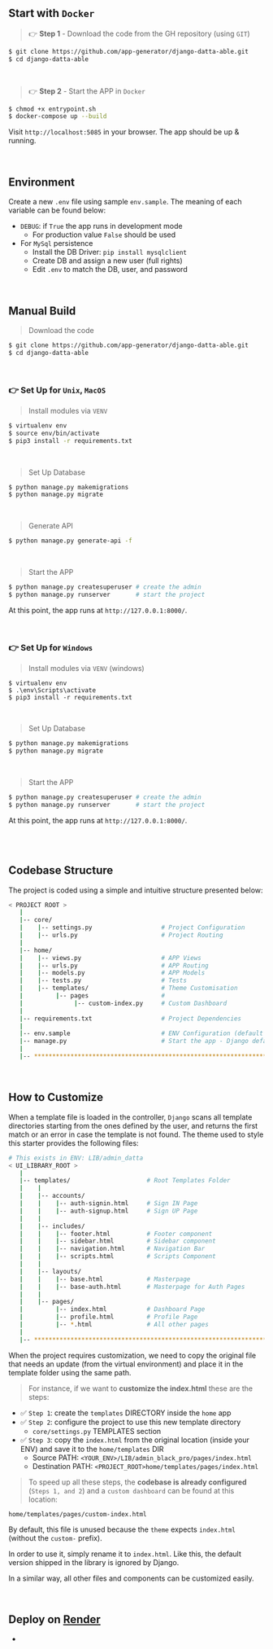 

## Start with `Docker`

> 👉 **Step 1** - Download the code from the GH repository (using `GIT`) 

```bash
$ git clone https://github.com/app-generator/django-datta-able.git
$ cd django-datta-able
```

<br />

> 👉 **Step 2** - Start the APP in `Docker`

```bash
$ chmod +x entrypoint.sh
$ docker-compose up --build 
```

Visit `http://localhost:5085` in your browser. The app should be up & running.

<br />

## Environment

Create a new `.env` file using sample `env.sample`. The meaning of each variable can be found below: 

- `DEBUG`: if `True` the app runs in development mode
  - For production value `False` should be used
- For `MySql` persistence
  - Install the DB Driver: `pip install mysqlclient` 
  - Create DB and assign a new user (full rights) 
  - Edit `.env` to match the DB, user, and password

<br />

## Manual Build

> Download the code 

```bash
$ git clone https://github.com/app-generator/django-datta-able.git
$ cd django-datta-able
```

<br />

### 👉 Set Up for `Unix`, `MacOS` 

> Install modules via `VENV`  

```bash
$ virtualenv env
$ source env/bin/activate
$ pip3 install -r requirements.txt
```

<br />

> Set Up Database

```bash
$ python manage.py makemigrations
$ python manage.py migrate
```

<br />

> Generate API

```bash
$ python manage.py generate-api -f
```

<br />

> Start the APP

```bash
$ python manage.py createsuperuser # create the admin
$ python manage.py runserver       # start the project
```

At this point, the app runs at `http://127.0.0.1:8000/`. 

<br />

### 👉 Set Up for `Windows` 

> Install modules via `VENV` (windows) 

```
$ virtualenv env
$ .\env\Scripts\activate
$ pip3 install -r requirements.txt
```

<br />

> Set Up Database

```bash
$ python manage.py makemigrations
$ python manage.py migrate
```

<br />

> Start the APP

```bash
$ python manage.py createsuperuser # create the admin
$ python manage.py runserver       # start the project
```


At this point, the app runs at `http://127.0.0.1:8000/`. 

<br />

<br />

## Codebase Structure

The project is coded using a simple and intuitive structure presented below:

```bash
< PROJECT ROOT >
   |
   |-- core/                            
   |    |-- settings.py                   # Project Configuration  
   |    |-- urls.py                       # Project Routing
   |
   |-- home/
   |    |-- views.py                      # APP Views 
   |    |-- urls.py                       # APP Routing
   |    |-- models.py                     # APP Models 
   |    |-- tests.py                      # Tests  
   |    |-- templates/                    # Theme Customisation 
   |         |-- pages                    # 
   |              |-- custom-index.py     # Custom Dashboard      
   |
   |-- requirements.txt                   # Project Dependencies
   |
   |-- env.sample                         # ENV Configuration (default values)
   |-- manage.py                          # Start the app - Django default start script
   |
   |-- ************************************************************************
```

<br />

## How to Customize 

When a template file is loaded in the controller, `Django` scans all template directories starting from the ones defined by the user, and returns the first match or an error in case the template is not found. 
The theme used to style this starter provides the following files: 

```bash
# This exists in ENV: LIB/admin_datta
< UI_LIBRARY_ROOT >                      
   |
   |-- templates/                     # Root Templates Folder 
   |    |          
   |    |-- accounts/       
   |    |    |-- auth-signin.html     # Sign IN Page
   |    |    |-- auth-signup.html     # Sign UP Page
   |    |
   |    |-- includes/       
   |    |    |-- footer.html          # Footer component
   |    |    |-- sidebar.html         # Sidebar component
   |    |    |-- navigation.html      # Navigation Bar
   |    |    |-- scripts.html         # Scripts Component
   |    |
   |    |-- layouts/       
   |    |    |-- base.html            # Masterpage
   |    |    |-- base-auth.html       # Masterpage for Auth Pages
   |    |
   |    |-- pages/       
   |         |-- index.html           # Dashboard Page
   |         |-- profile.html         # Profile Page
   |         |-- *.html               # All other pages
   |    
   |-- ************************************************************************
```

When the project requires customization, we need to copy the original file that needs an update (from the virtual environment) and place it in the template folder using the same path. 

> For instance, if we want to **customize the index.html** these are the steps:

- ✅ `Step 1`: create the `templates` DIRECTORY inside the `home` app
- ✅ `Step 2`: configure the project to use this new template directory
  - `core/settings.py` TEMPLATES section
- ✅ `Step 3`: copy the `index.html` from the original location (inside your ENV) and save it to the `home/templates` DIR
  - Source PATH: `<YOUR_ENV>/LIB/admin_black_pro/pages/index.html`
  - Destination PATH: `<PROJECT_ROOT>home/templates/pages/index.html`

> To speed up all these steps, the **codebase is already configured** (`Steps 1, and 2`) and a `custom dashboard` can be found at this location:

`home/templates/pages/custom-index.html` 

By default, this file is unused because the `theme` expects `index.html` (without the `custom-` prefix). 

In order to use it, simply rename it to `index.html`. Like this, the default version shipped in the library is ignored by Django. 

In a similar way, all other files and components can be customized easily.

<br />

## Deploy on [Render](https://render.com/)

-
